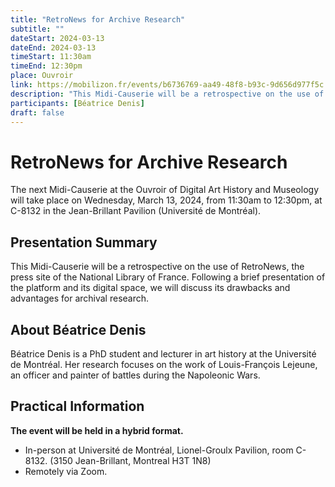 ```yaml
---
title: "RetroNews for Archive Research"
subtitle: ""
dateStart: 2024-03-13
dateEnd: 2024-03-13
timeStart: 11:30am
timeEnd: 12:30pm
place: Ouvroir
link: https://mobilizon.fr/events/b6736769-aa49-48f8-b93c-9d656d977f5c
description: "This Midi-Causerie will be a retrospective on the use of RetroNews, the press site of the National Library of France. Following a brief presentation of the platform and its digital space, we will discuss its drawbacks and advantages for archival research."
participants: [Béatrice Denis]
draft: false
---
```


# RetroNews for Archive Research

The next Midi-Causerie at the Ouvroir of Digital Art History and Museology will take place on Wednesday, March 13, 2024, from 11:30am to 12:30pm, at C-8132 in the Jean-Brillant Pavilion (Université de Montréal).

## Presentation Summary

This Midi-Causerie will be a retrospective on the use of RetroNews, the press site of the National Library of France. Following a brief presentation of the platform and its digital space, we will discuss its drawbacks and advantages for archival research.

## About Béatrice Denis

Béatrice Denis is a PhD student and lecturer in art history at the Université de Montréal. Her research focuses on the work of Louis-François Lejeune, an officer and painter of battles during the Napoleonic Wars.

## Practical Information

**The event will be held in a hybrid format.**

- In-person at Université de Montréal, Lionel-Groulx Pavilion, room C-8132. (3150 Jean-Brillant, Montreal H3T 1N8)
- Remotely via Zoom.
